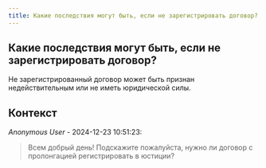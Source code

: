 ```yaml
---
title: Какие последствия могут быть, если не зарегистрировать договор?
---
```


## Какие последствия могут быть, если не зарегистрировать договор?

Не зарегистрированный договор может быть признан недействительным или не иметь юридической силы.

## Контекст

_Anonymous User_ - 2024-12-23 10:51:23:

> Всем добрый день! Подскажите пожалуйста, нужно ли договор с пролонгацией регистрировать в юстиции?
